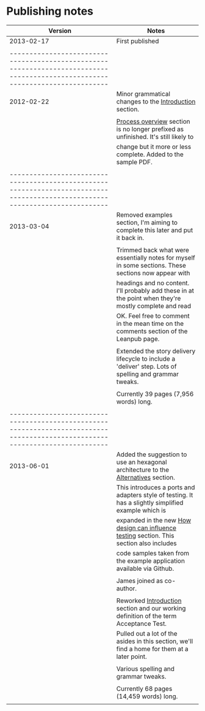 # Publishing notes

| Version           | Notes                                                                                                   |
|-------------------|---------------------------------------------------------------------------------------------------------|
| 2013-02-17        | First published                                                                                         |
|                   |                                                                                                         |
|-----------------------------------------------------------------------------------------------------------------------------|
| 2012-02-22        | Minor grammatical changes to the [Introduction](#introduction) section.                                 |
|                   |                                                                                                         |
|                   | [Process overview](#process-overview) section is no longer prefixed as unfinished. It's still likely to |
|                   | change but it more or less complete. Added to the sample PDF.                                           |
|                   |                                                                                                         |
|-----------------------------------------------------------------------------------------------------------------------------|
| 2013-03-04        | Removed examples section, I'm aiming to complete this later and put it back in.                         |
|                   |                                                                                                         |
|                   | Trimmed back what were essentially notes for myself in some sections. These sections now appear with    |
|                   | headings and no content. I'll probably add these in at the point when they're mostly complete and read  |
|                   | OK. Feel free to comment in the mean time on the comments section of the Leanpub page.                  |
|                   |                                                                                                         |
|                   | Extended the story delivery lifecycle to include a 'deliver' step. Lots of spelling and grammar tweaks. |
|                   |                                                                                                         |
|                   | Currently 39 pages (7,956 words) long.                                                                  |
|                   |                                                                                                         |
|-----------------------------------------------------------------------------------------------------------------------------|
| 2013-06-01        | Added the suggestion to use an hexagonal architecture to the [Alternatives](#alternatives) section.     |
|                   | This introduces a ports and adapters style of testing. It has a slightly simplified example which is    |
|                   | expanded in the new [How design can influence testing](#design) section. This section also includes     |
|                   | code samples taken from the example application available via Github.                                   |
|                   |                                                                                                         |
|                   | James joined as co-author.                                                                              |
|                   |                                                                                                         |
|                   | Reworked [Introduction](#introduction) section and our working definition of the term Acceptance Test.  |
|                   | Pulled out a lot of the asides in this section, we'll find a home for them at a later point.            |
|                   |                                                                                                         |
|                   | Various spelling and grammar tweaks.                                                                    |
|                   |                                                                                                         |
|                   | Currently 68 pages (14,459 words) long.                                                                 |
|                   |                                                                                                         |
